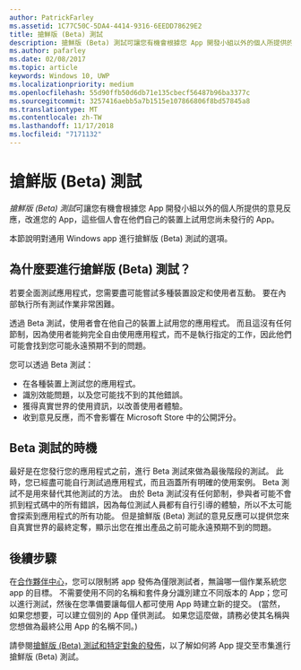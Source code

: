 ```yaml
---
author: PatrickFarley
ms.assetid: 1C77C50C-5DA4-4414-9316-6EEDD78629E2
title: 搶鮮版 (Beta) 測試
description: 搶鮮版 (Beta) 測試可讓您有機會根據您 App 開發小組以外的個人所提供的意見反應，改進您的 App，這些個人會在他們自己的裝置上試用您尚未發行的 App。
ms.author: pafarley
ms.date: 02/08/2017
ms.topic: article
keywords: Windows 10, UWP
ms.localizationpriority: medium
ms.openlocfilehash: 55d90ffb50d6db71e135cbecf56487b96ba3377c
ms.sourcegitcommit: 3257416aebb5a7b1515e107866806f8bd57845a8
ms.translationtype: MT
ms.contentlocale: zh-TW
ms.lasthandoff: 11/17/2018
ms.locfileid: "7171132"
---
```

# <a name="beta-testing"></a>搶鮮版 (Beta) 測試



*搶鮮版 (Beta) 測試*可讓您有機會根據您 App 開發小組以外的個人所提供的意見反應，改進您的 App，這些個人會在他們自己的裝置上試用您尚未發行的 App。

本節說明對通用 Windows app 進行搶鮮版 (Beta) 測試的選項。

## <a name="why-beta-test"></a>為什麼要進行搶鮮版 (Beta) 測試？

若要全面測試應用程式，您需要盡可能嘗試多種裝置設定和使用者互動。 要在內部執行所有測試作業非常困難。

透過 Beta 測試，使用者會在他自己的裝置上試用您的應用程式。 而且這沒有任何節制，因為使用者能夠完全自由使用應用程式，而不是執行指定的工作，因此他們可能會找到您可能永遠預期不到的問題。

您可以透過 Beta 測試：

-   在各種裝置上測試您的應用程式。
-   識別效能問題，以及您可能找不到的其他錯誤。
-   獲得真實世界的使用資訊，以改善使用者體驗。
-   收到意見反應，而不會影響在 Microsoft Store 中的公開評分。

## <a name="when-to-beta-test"></a>Beta 測試的時機

最好是在您發行您的應用程式之前，進行 Beta 測試來做為最後階段的測試。 此時，您已經盡可能自行測試過應用程式，而且涵蓋所有明確的使用案例。 Beta 測試不是用來替代其他測試的方法。 由於 Beta 測試沒有任何節制，參與者可能不會抓到程式碼中的所有錯誤，因為每位測試人員都有自行引導的體驗，所以不太可能會探索到應用程式的所有功能。 但是搶鮮版 (Beta) 測試的意見反應可以提供您來自真實世界的最終定奪，顯示出您在推出產品之前可能永遠預期不到的問題。

## <a name="next-steps"></a>後續步驟

在[合作夥伴中心](https://partner.microsoft.com/dashboard)，您可以限制將 app 發佈為僅限測試者，無論哪一個作業系統您 app 的目標。 不需要使用不同的名稱和套件身分識別建立不同版本的 App；您可以進行測試，然後在您準備要讓每個人都可使用 App 時建立新的提交。 (當然，如果您想要，可以建立個別的 App 僅供測試。 如果您這麼做，請務必使其名稱與您想做為最終公用 App 的名稱不同。)

請參閱[搶鮮版 (Beta) 測試和特定對象的發佈](../publish/beta-testing-and-targeted-distribution.md)，以了解如何將 App 提交至市集進行搶鮮版 (Beta) 測試。

 

 




